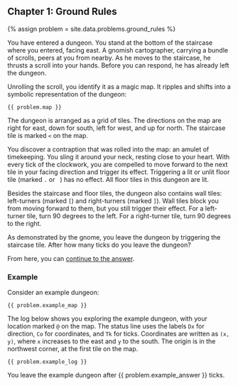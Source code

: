 ## Chapter 1: Ground Rules

{% assign problem = site.data.problems.ground_rules %}

You have entered a dungeon. You stand at the bottom of the staircase where you entered, facing east. A gnomish cartographer, carrying a bundle of scrolls, peers at you from nearby. As he moves to the staircase, he thrusts a scroll into your hands. Before you can respond, he has already left the dungeon.

Unrolling the scroll, you identify it as a magic map. It ripples and shifts into a symbolic representation of the dungeon:

```
{{ problem.map }}
```

The dungeon is arranged as a grid of tiles. The directions on the map are right for east, down for south, left for west, and up for north. The staircase tile is marked `<` on the map.

You discover a contraption that was rolled into the map: an amulet of timekeeping. You sling it around your neck, resting close to your heart. With every tick of the clockwork, you are compelled to move forward to the next tile in your facing direction and trigger its effect. Triggering a lit or unlit floor tile (marked `.` or <code>&nbsp;</code>) has no effect. All floor tiles in this dungeon are lit.

Besides the staircase and floor tiles, the dungeon also contains wall tiles: left-turners (marked `[`) and right-turners (marked `]`). Wall tiles block you from moving forward to them, but you still trigger their effect. For a left-turner tile, turn 90 degrees to the left. For a right-turner tile, turn 90 degrees to the right.

As demonstrated by the gnome, you leave the dungeon by triggering the staircase tile. After how many ticks do you leave the dungeon?

From here, you can [continue to the answer](../../answers/chapters/01/ground-rules.md).


### Example

Consider an example dungeon:

```
{{ problem.example_map }}
```

The log below shows you exploring the example dungeon, with your location marked `@` on the map. The status line uses the labels `Dx` for direction, `Co` for coordinates, and `Tk` for ticks. Coordinates are written as `(x, y)`, where `x` increases to the east and `y` to the south. The origin is in the northwest corner, at the first tile on the map.

```
{{ problem.example_log }}
```

You leave the example dungeon after {{ problem.example_answer }} ticks.
